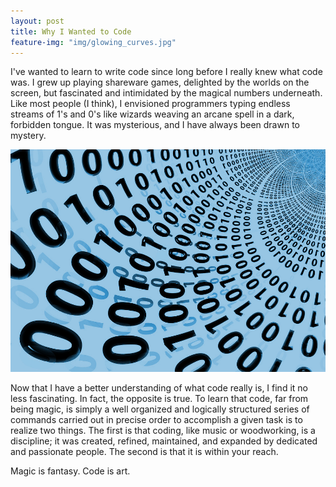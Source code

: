 ```yaml
---
layout: post
title: Why I Wanted to Code
feature-img: "img/glowing_curves.jpg"
---
```


I've wanted to learn to write code since long before I really knew what code was. I grew up playing shareware games, delighted by the worlds on the screen, but fascinated and intimidated by the magical numbers underneath. Like most people (I think), I envisioned programmers typing endless streams of 1's and 0's like wizards weaving an arcane spell in a dark, forbidden tongue. It was mysterious, and I have always been drawn to mystery.

![Swirling Binary Code](/img/binary-code-2.jpg)

Now that I have a better understanding of what code really is, I find it no less fascinating. In fact, the opposite is true. To learn that code, far from being magic, is simply a well organized and logically structured series of commands carried out in precise order to accomplish a given task is to realize two things. The first is that coding, like music or woodworking, is a discipline; it was created, refined, maintained, and expanded by dedicated and passionate people. The second is that it is within your reach.

Magic is fantasy. Code is art.
